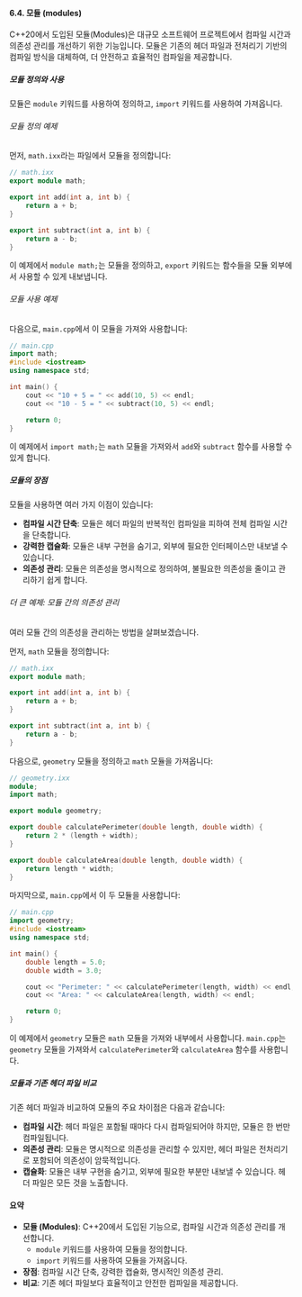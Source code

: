 #### 6.4. 모듈 (modules)

C++20에서 도입된 모듈(Modules)은 대규모 소프트웨어 프로젝트에서 컴파일 시간과 의존성 관리를 개선하기 위한 기능입니다. 모듈은 기존의 헤더 파일과 전처리기 기반의 컴파일 방식을 대체하여, 더 안전하고 효율적인 컴파일을 제공합니다.

##### 모듈 정의와 사용

모듈은 `module` 키워드를 사용하여 정의하고, `import` 키워드를 사용하여 가져옵니다.

###### 모듈 정의 예제

먼저, `math.ixx`라는 파일에서 모듈을 정의합니다:

```cpp
// math.ixx
export module math;

export int add(int a, int b) {
    return a + b;
}

export int subtract(int a, int b) {
    return a - b;
}
```

이 예제에서 `module math;`는 모듈을 정의하고, `export` 키워드는 함수들을 모듈 외부에서 사용할 수 있게 내보냅니다.

###### 모듈 사용 예제

다음으로, `main.cpp`에서 이 모듈을 가져와 사용합니다:

```cpp
// main.cpp
import math;
#include <iostream>
using namespace std;

int main() {
    cout << "10 + 5 = " << add(10, 5) << endl;
    cout << "10 - 5 = " << subtract(10, 5) << endl;

    return 0;
}
```

이 예제에서 `import math;`는 `math` 모듈을 가져와서 `add`와 `subtract` 함수를 사용할 수 있게 합니다.

##### 모듈의 장점

모듈을 사용하면 여러 가지 이점이 있습니다:

- **컴파일 시간 단축**: 모듈은 헤더 파일의 반복적인 컴파일을 피하여 전체 컴파일 시간을 단축합니다.
- **강력한 캡슐화**: 모듈은 내부 구현을 숨기고, 외부에 필요한 인터페이스만 내보낼 수 있습니다.
- **의존성 관리**: 모듈은 의존성을 명시적으로 정의하여, 불필요한 의존성을 줄이고 관리하기 쉽게 합니다.

###### 더 큰 예제: 모듈 간의 의존성 관리

여러 모듈 간의 의존성을 관리하는 방법을 살펴보겠습니다.

먼저, `math` 모듈을 정의합니다:

```cpp
// math.ixx
export module math;

export int add(int a, int b) {
    return a + b;
}

export int subtract(int a, int b) {
    return a - b;
}
```

다음으로, `geometry` 모듈을 정의하고 `math` 모듈을 가져옵니다:

```cpp
// geometry.ixx
module;
import math;

export module geometry;

export double calculatePerimeter(double length, double width) {
    return 2 * (length + width);
}

export double calculateArea(double length, double width) {
    return length * width;
}
```

마지막으로, `main.cpp`에서 이 두 모듈을 사용합니다:

```cpp
// main.cpp
import geometry;
#include <iostream>
using namespace std;

int main() {
    double length = 5.0;
    double width = 3.0;

    cout << "Perimeter: " << calculatePerimeter(length, width) << endl;
    cout << "Area: " << calculateArea(length, width) << endl;

    return 0;
}
```

이 예제에서 `geometry` 모듈은 `math` 모듈을 가져와 내부에서 사용합니다. `main.cpp`는 `geometry` 모듈을 가져와서 `calculatePerimeter`와 `calculateArea` 함수를 사용합니다.

##### 모듈과 기존 헤더 파일 비교

기존 헤더 파일과 비교하여 모듈의 주요 차이점은 다음과 같습니다:

- **컴파일 시간**: 헤더 파일은 포함될 때마다 다시 컴파일되어야 하지만, 모듈은 한 번만 컴파일됩니다.
- **의존성 관리**: 모듈은 명시적으로 의존성을 관리할 수 있지만, 헤더 파일은 전처리기로 포함되어 의존성이 암묵적입니다.
- **캡슐화**: 모듈은 내부 구현을 숨기고, 외부에 필요한 부분만 내보낼 수 있습니다. 헤더 파일은 모든 것을 노출합니다.

#### 요약

- **모듈 (Modules)**: C++20에서 도입된 기능으로, 컴파일 시간과 의존성 관리를 개선합니다.
  - `module` 키워드를 사용하여 모듈을 정의합니다.
  - `import` 키워드를 사용하여 모듈을 가져옵니다.
- **장점**: 컴파일 시간 단축, 강력한 캡슐화, 명시적인 의존성 관리.
- **비교**: 기존 헤더 파일보다 효율적이고 안전한 컴파일을 제공합니다.
